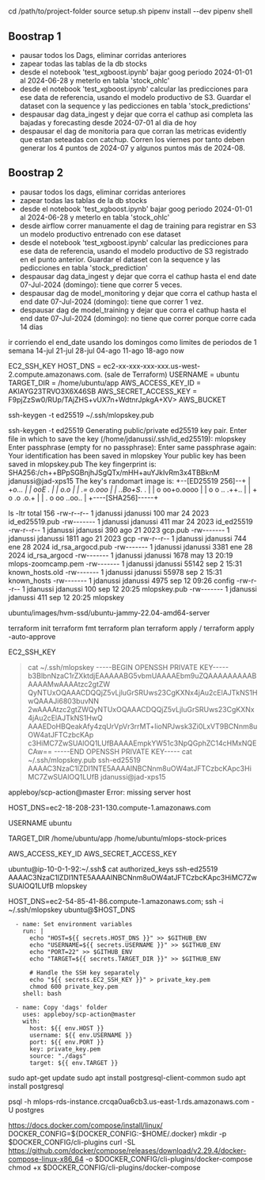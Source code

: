 
# 

cd /path/to/project-folder
source setup.sh
pipenv install --dev
pipenv shell


## Boostrap 1

- pausar todos los Dags, eliminar corridas anteriores
- zapear todas las tablas de la db stocks
- desde el notebook 'test_xgboost.ipynb' bajar goog periodo 2024-01-01 al 2024-06-28 y meterlo en tabla 'stock_ohlc'
- desde el notebook 'test_xgboost.ipynb' calcular las predicciones para ese data de referencia, usando el modelo productivo de S3. Guardar el dataset con la sequence y las pedicciones en tabla 'stock_predictions'
- despausar dag data_ingest y dejar que corra el cathup asi completa las bajadas y forecasting desde 2024-07-01 al dia de hoy
- despausar el dag de monitoria para que corran las metricas evidently que estan seteadas con catchup. Corren los viernes por tanto deben generar los 4 puntos de 2024-07 y algunos puntos más de 2024-08.


## Boostrap 2

- pausar todos los dags, eliminar corridas anteriores
- zapear todas las tablas de la db stocks
- desde el notebook 'test_xgboost.ipynb' bajar goog periodo 2024-01-01 al 2024-06-28 y meterlo en tabla 'stock_ohlc'
- desde airflow correr manuamente el dag de training para registrar en S3 un modelo productivo entrenado con ese dataset
- desde el notebook 'test_xgboost.ipynb' calcular las predicciones para ese data de referencia, usando el modelo productivo de S3 registrado en el punto anterior. Guardar el dataset con la sequence y las pedicciones en tabla 'stock_prediction'
- despausar dag data_ingest y dejar que corra el cathup hasta el end date 07-Jul-2024 (domingo): tiene que correr 5 veces.
- despausar dag de model_monitoring y dejar que corra el cathup hasta el end date 07-Jul-2024 (domingo): tiene que correr 1 vez.
- despausar dag de model_training y dejar que corra el cathup hasta el end date 07-Jul-2024 (domingo): no tiene que correr porque corre cada 14 días

ir corriendo el end_date usando los domingos como limites de periodos de 1 semana
14-jul
21-jul
28-jul
04-ago
11-ago
18-ago
now



EC2_SSH_KEY
HOST_DNS = ec2-xx-xxx-xxx-xxx.us-west-2.compute.amazonaws.com. (sale de Terraform)
USERNAME = ubuntu
TARGET_DIR = /home/ubuntu/app
AWS_ACCESS_KEY_ID = AKIAYG23TRVO3X6X46SB
AWS_SECRET_ACCESS_KEY = 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>
AWS_BUCKET


ssh-keygen -t ed25519
~/.ssh/mlopskey.pub

ssh-keygen -t ed25519
Generating public/private ed25519 key pair.
Enter file in which to save the key (/home/jdanussi/.ssh/id_ed25519): mlopskey
Enter passphrase (empty for no passphrase):
Enter same passphrase again:
Your identification has been saved in mlopskey
Your public key has been saved in mlopskey.pub
The key fingerprint is:
SHA256:/ch++BPpSGBnjhJSgQTx/mHH+auYJkIvRm3x4TBBknM jdanussi@jad-xps15
The key's randomart image is:
+--[ED25519 256]--+
|  +*o...         |
|  ooE .          |
|   o.o           |
|   .= o.ooo      |
|   ..Bo+S*.  .   |
|  o oo+o.oooo    |
| o o  .. .++..   |
|  + o .o .o.+    |
| . o oo ..oo..   |
+----[SHA256]-----+

ls -ltr
total 156
-rw-r--r-- 1 jdanussi jdanussi   100 mar 24  2023 id_ed25519.pub
-rw------- 1 jdanussi jdanussi   411 mar 24  2023 id_ed25519
-rw-r--r-- 1 jdanussi jdanussi   390 ago 21  2023 gcp.pub
-rw------- 1 jdanussi jdanussi  1811 ago 21  2023 gcp
-rw-r--r-- 1 jdanussi jdanussi   744 ene 28  2024 id_rsa_argocd.pub
-rw------- 1 jdanussi jdanussi  3381 ene 28  2024 id_rsa_argocd
-rw------- 1 jdanussi jdanussi  1678 may 13 20:19 mlops-zoomcamp.pem
-rw------- 1 jdanussi jdanussi 55142 sep  2 15:31 known_hosts.old
-rw------- 1 jdanussi jdanussi 55978 sep  2 15:31 known_hosts
-rw------- 1 jdanussi jdanussi  4975 sep 12 09:26 config
-rw-r--r-- 1 jdanussi jdanussi   100 sep 12 20:25 mlopskey.pub
-rw------- 1 jdanussi jdanussi   411 sep 12 20:25 mlopskey





ubuntu/images/hvm-ssd/ubuntu-jammy-22.04-amd64-server

terraform init
terraform fmt
terraform plan
terraform apply / terraform apply -auto-approve



EC2_SSH_KEY

> cat ~/.ssh/mlopskey
-----BEGIN OPENSSH PRIVATE KEY-----
b3BlbnNzaC1rZXktdjEAAAAABG5vbmUAAAAEbm9uZQAAAAAAAAABAAAAMwAAAAtzc2gtZW
QyNTUxOQAAACDQQjZ5vLjluGrSRUws23CgKXNx4jAu2cElAJTkNS1HwQAAAJi6803buvNN
2wAAAAtzc2gtZWQyNTUxOQAAACDQQjZ5vLjluGrSRUws23CgKXNx4jAu2cElAJTkNS1HwQ
AAAEDoHBQeakAfy4zqUrVpVr3rrMT+lioNPJwsk3Zi0LxVT9BCNnm8uOW4atJFTCzbcKAp
c3HiMC7ZwSUAlOQ1LUfBAAAAEmpkYW51c3NpQGphZC14cHMxNQECAw==
-----END OPENSSH PRIVATE KEY-----
> cat ~/.ssh/mlopskey.pub 
ssh-ed25519 AAAAC3NzaC1lZDI1NTE5AAAAINBCNnm8uOW4atJFTCzbcKApc3HiMC7ZwSUAlOQ1LUfB jdanussi@jad-xps15
> 

appleboy/scp-action@master Error: missing server host


HOST_DNS=ec2-18-208-231-130.compute-1.amazonaws.com

USERNAME
ubuntu

TARGET_DIR
/home/ubuntu/app
/home/ubuntu/mlops-stock-prices


AWS_ACCESS_KEY_ID
AWS_SECRET_ACCESS_KEY





ubuntu@ip-10-0-1-92:~/.ssh$ cat authorized_keys 
ssh-ed25519 AAAAC3NzaC1lZDI1NTE5AAAAINBCNnm8uOW4atJFTCzbcKApc3HiMC7ZwSUAlOQ1LUfB mlopskey

HOST_DNS=ec2-54-85-41-86.compute-1.amazonaws.com; ssh -i ~/.ssh/mlopskey ubuntu@$HOST_DNS



      - name: Set environment variables
        run: |
          echo "HOST=${{ secrets.HOST_DNS }}" >> $GITHUB_ENV
          echo "USERNAME=${{ secrets.USERNAME }}" >> $GITHUB_ENV
          echo "PORT=22" >> $GITHUB_ENV
          echo "TARGET=${{ secrets.TARGET_DIR }}" >> $GITHUB_ENV

          # Handle the SSH key separately
          echo "${{ secrets.EC2_SSH_KEY }}" > private_key.pem
          chmod 600 private_key.pem
        shell: bash

      - name: Copy 'dags' folder
        uses: appleboy/scp-action@master
        with:
          host: ${{ env.HOST }}
          username: ${{ env.USERNAME }}
          port: ${{ env.PORT }}
          key: private_key.pem
          source: "./dags"
          target: ${{ env.TARGET }}


sudo apt-get update
sudo apt install postgresql-client-common
sudo apt install postgresql

psql -h mlops-rds-instance.crcqa0ua6cb3.us-east-1.rds.amazonaws.com -U postgres


https://docs.docker.com/compose/install/linux/
DOCKER_CONFIG=${DOCKER_CONFIG:-$HOME/.docker}
mkdir -p $DOCKER_CONFIG/cli-plugins
curl -SL https://github.com/docker/compose/releases/download/v2.29.4/docker-compose-linux-x86_64 -o $DOCKER_CONFIG/cli-plugins/docker-compose
chmod +x $DOCKER_CONFIG/cli-plugins/docker-compose
